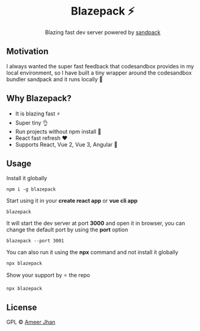 <h1 align="center">Blazepack ⚡</h1>

<p align="center">
  Blazing fast dev server powered by <a href="https://www.npmjs.com/package/smooshpack">sandpack</a>
</p>

## Motivation

I always wanted the super fast feedback that codesandbox provides in my local environment, so I have built a tiny wrapper around the codesandbox bundler sandpack and it runs locally 🎉

## Why Blazepack?

* It is blazing fast ⚡
* Super tiny 👌
* Run projects without npm install 💃
* React fast refresh ❤️
* Supports React, Vue 2, Vue 3, Angular 🔨

## Usage

Install it globally

```
npm i -g blazepack
```

Start using it in your **create react app** or **vue cli app** 

```
blazepack
```

It will start the dev server at port **3000** and open it in browser, you can change the default port by using the **port** option

```
blazepack --port 3001
```

You can also run it using the **npx** command and not install it globally

```
npx blazepack
```

Show your support by ⭐ the repo

```
npx blazepack
```
## License

GPL © [Ameer Jhan](mailto:ameerjhanprof@gmail.com)

